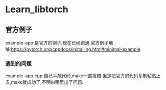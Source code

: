 # Learn_libtorch

## 官方例子
example-app 是官方的例子,现在已经跑通.官方例子地址:https://pytorch.org/cppdocs/installing.html#minimal-example
### 遇到的问题
example-app.cpp 自己手敲代码,make一直报错.但是把官方的代码复制粘贴上去,make就成功了,不明白哪里出了问题.

